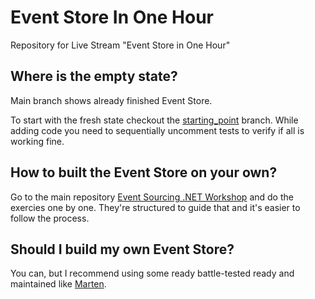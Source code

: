# Event Store In One Hour
Repository for Live Stream "Event Store in One Hour"

## Where is the empty state?

Main branch shows already finished Event Store. 

To start with the fresh state checkout the [starting_point](https://github.com/oskardudycz/EventStoreInOneHour/tree/starting_point) branch. While adding code you need to sequentially uncomment tests to verify if all is working fine.

## How to built the Event Store on your own?

Go to the main repository [Event Sourcing .NET Workshop](https://github.com/oskardudycz/EventSourcing.NetCore/tree/main/Workshop)   and do the exercies one by one. They're structured to guide that and it's easier to follow the process.

## Should I build my own Event Store?

You can, but I recommend using some ready battle-tested ready and maintained like [Marten](martendb.io/).

